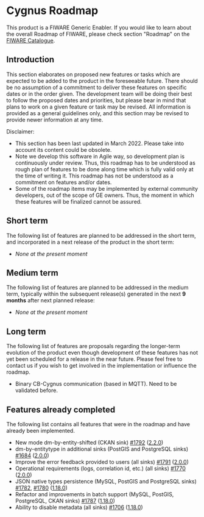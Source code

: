 # Cygnus Roadmap

This product is a FIWARE Generic Enabler. If you would like to learn about 
the overall Roadmap of FIWARE, please check section "Roadmap" on 
the [FIWARE Catalogue](https://www.fiware.org/developers/catalogue/).

## Introduction

This section elaborates on proposed new features or tasks which are expected to
be added to the product in the foreseeable future. There should be no assumption
of a commitment to deliver these features on specific dates or in the order
given. The development team will be doing their best to follow the proposed
dates and priorities, but please bear in mind that plans to work on a given
feature or task may be revised. All information is provided as a general
guidelines only, and this section may be revised to provide newer information at
any time.

Disclaimer:

* This section has been last updated in March 2022. Please take into account its 
  content could be obsolete.
* Note we develop this software in Agile way, so development plan is continuously 
  under review. Thus, this roadmap has to be understood as rough plan of features 
  to be done along time which is fully valid only at the time of writing it. This
  roadmap has not be understood as a commitment on features and/or dates.
* Some of the roadmap items may be implemented by external community developers, 
  out of the scope of GE owners. Thus, the moment in which these features will be
  finalized cannot be assured.

## Short term

The following list of features are planned to be addressed in the short term,
and incorporated in a next release of the product in the short term:

* *None at the present moment*

## Medium term

The following list of features are planned to be addressed in the medium term,
typically within the subsequent release(s) generated in the next **9 months**
after next planned release:

* *None at the present moment*

## Long term

The following list of features are proposals regarding the longer-term evolution
of the product even though development of these features has not yet been
scheduled for a release in the near future. Please feel free to contact us if
you wish to get involved in the implementation or influence the roadmap.

-   Binary CB-Cygnus communication (based in MQTT). Need to be validated before.

## Features already completed

The following list contains all features that were in the roadmap and have already been implemented.

- New mode dm-by-entity-shifted (CKAN sink) [#1792](https://github.com/telefonicaid/fiware-cygnus/issues/1792) ([2.2.0](https://github.com/telefonicaid/fiware-cygnus/releases/tag/2.2.0))
- dm-by-entitytype in additional sinks (PostGIS and PostgreSQL sinks) [#1684](https://github.com/telefonicaid/fiware-cygnus/issues/1684) ([2.0.0](https://github.com/telefonicaid/fiware-cygnus/releases/tag/2.0.0))
- Improve the error feedback provided to users (all sinks) [#1791](https://github.com/telefonicaid/fiware-cygnus/issues/1791) ([2.0.0](https://github.com/telefonicaid/fiware-cygnus/releases/tag/2.0.0))
- Operational requirements (logs, correlation id, etc.) (all sinks) [#1770](https://github.com/telefonicaid/fiware-cygnus/issues/1770) ([2.0.0](https://github.com/telefonicaid/fiware-cygnus/releases/tag/2.0.0))
- JSON native types persistence (MySQL, PostGIS and PostgreSQL sinks) [#1782](https://github.com/telefonicaid/fiware-cygnus/issues/1782), [#1780](https://github.com/telefonicaid/fiware-cygnus/issues/1780) ([1.18.0](https://github.com/telefonicaid/fiware-cygnus/releases/tag/1.18.0))
- Refactor and improvements in batch support (MySQL, PostGIS, PostgreSQL, CKAN sinks) [#1787](https://github.com/telefonicaid/fiware-cygnus/issues/1787) ([1.18.0](https://github.com/telefonicaid/fiware-cygnus/releases/tag/1.18.0))
- Ability to disable metadata (all sinks) [#1706](https://github.com/telefonicaid/fiware-cygnus/issues/1706) ([1.18.0](https://github.com/telefonicaid/fiware-cygnus/releases/tag/1.18.0))
